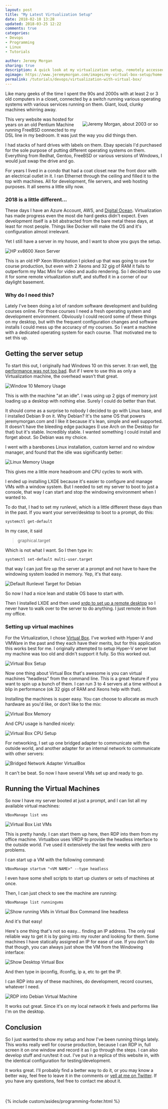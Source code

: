 ```yaml
---
layout: post
title: "My Latest Virtualization Setup"
date: 2018-02-10 13:28
updated: 2018-03-25 12:22
comments: true
categories: 
- Devops
- Programming
- Linux
- Tutorials

author: Jeremy Morgan
sharing: true
description: A quick look at my virtualization setup, remotely accessed headless VMs on a Linux Server.
ogimage: https://www.jeremymorgan.com/images/my-virtual-box-setup/home-virtualization-og.jpg
permalink: /tutorials/devops/virtualization-with-virtual-box/
---
```


Like many geeks of the time I spent the 90s and 2000s with at least 2 or 3 old computers in a closet, connected by a switch running various operating systems with various services running on them. Giant, loud, clunky machines whirring away.
<!-- more -->
<div style="float: right; padding: 15px;">

<img src= "https://www.jeremymorgan.com/images/my-virtual-box-setup/jeremy-old.jpg" alt="Jeremy Morgan, about 2003 or so" />

</div>

This very website was hosted for years on an old Pentium Machine running FreeBSD connected to my DSL line in my bedroom. It was just the way you did things then. 

I had stacks of hard drives with labels on them. Ebay specials I'd purchased for the sole purpose of putting different operating systems on them. Everything from Redhat, Gentoo, FreeBSD or various versions of Windows, I would just swap the drive and go. 

For years I lived in a condo that had a coat closet near the front door with an electrical outlet in it. I ran Ethernet through the ceiling and filled it to the top with machines. All for development, file servers, and web hosting purposes. It all seems a little silly now. 

### 2018 is a little different...

These days I have an Azure Account, AWS, and <a href="https://www.digitalocean.com/?refcode=ca6f81fa42b4" target="_blank">Digital Ocean</a>. Virtualization has made progress even the most die hard geeks didn't expect. Even development itself is a bit abstracted from the bare metal these days, at least for most people. Things like Docker will make the OS and it's configuration almost irrelevant. 

Yet I still have a server in my house, and I want to show you guys the setup. 

![HP xv8600 Xeon Server](https://www.jeremymorgan.com/images/my-virtual-box-setup/intel-xw8400-server.jpg)

This is an old HP Xeon Workstation I picked up that was going to use for course production, but even with 2 Xeons and 32 gig of RAM it fails to outperform my Mac Mini for video and audio rendering. So I decided to use it for some remote virtualization stuff, and stuffed it in a corner of our daylight basement. 

### Why do I need this? 

Lately I've been doing a lot of random software development and building courses online. For those courses I need a fresh operating system and development environment. Obviously I could record some of these things on my desktop, but with the frequent configuration changes and software installs I could mess up the accuracy of my courses. So I want a machine with a dedicated operating system for each course. That motivated me to set this up. 


## Getting the server setup

To start this out, I originally had Windows 10 on this server. It ran well, <a href="http://browser.geekbench.com/v4/cpu/6882166" target="_blank">the performance was not too bad</a>. But if I were to use this as only a Virtualization machine, the overhead wasn't that great. 


![Window 10 Memory Usage ](https://www.jeremymorgan.com/images/my-virtual-box-setup/windows-memory.jpg)

This is with the machine "at an idle". I was using up 2 gigs of memory just loading up a desktop with nothing else. Surely I could do better than that. 

It should come as a surprise to nobody I decided to go with Linux base, and I installed Debian 9 on it. Why Debian? It's the same OS that powers jeremymorgan.com and I like it because it's lean, simple and well supported. It doesn't have the bleeding edge packages (I use Arch on the Desktop for that) but it's stable. Incredibly stable. I wanted something I could install and forget about. So Debian was my choice. 

I went with a barebones Linux installation, custom kernel and no window manager, and found that the idle was significantly better:

![Linux Memory Usage](https://www.jeremymorgan.com/images/my-virtual-box-setup/linux-memory-usage.jpg)

This gives me a little more headroom and CPU cycles to work with. 

I ended up installing LXDE because it's easier to configure and manage VMs with a window system. But I needed to set my server to boot to just a console, that way I can start and stop the windowing environment when I wanted to. 

To do that, I had to set my runlevel, which is a little different these days than in the past. If you want your server/desktop to boot to a prompt, do this:

```
systemctl get-default
```
In my case, it said 

> graphical.target

Which is not what I want. So I then type in:

```
systemctl set-default multi-user.target
```

that way I can just fire up the server at a prompt and not have to have the windowing system loaded in memory. Yep, it's that easy.

![Default Runlevel Target for Debian](https://www.jeremymorgan.com/images/my-virtual-box-setup/default-runlevel-target.jpg)

So now I had a nice lean and stable OS base to start with. 

Then I installed LXDE and then used <a href="http://networkstatic.net/xrdp-an-easy-remote-desktop-setup-for-your-ubuntu-servers/" target="_blank">xrdp to set up a remote desktop</a> so I never have to walk over to the server to do anything. I just remote in from my office. 

### Setting up virtual machines

For the Virtualization, I chose <a href="https://www.virtualbox.org/wiki/Downloads" target="_blank">Virtual Box</a>. I've worked with Hyper-V and VMWare in the past and they each have their merits, but for this application this works best for me. I originally attempted to setup Hyper-V server but my machine was too old and didn't support it fully. So this worked out. 

![Virtual Box Setup](https://www.jeremymorgan.com/images/my-virtual-box-setup/virtualbox.jpg)

Now one thing about Virtual Box that's awesome is you can virtual machines "headless" from the command line. This is a great feature if you want to spin up a bunch of them. I can run 3 to 4 servers at a time without a blip in performance (ok 32 gigs of RAM and Xeons help with that). 

Installing the machines is super easy. You can choose to allocate as much hardware as you'd like, or don't like to the mix:

![Virtual Box Memory](https://www.jeremymorgan.com/images/my-virtual-box-setup/virtual-box-memory.jpg)

And CPU usage is handled nicely:

![Virtual Box CPU Setup](https://www.jeremymorgan.com/images/my-virtual-box-setup/virtual-box-cpu.jpg)

For networking, I set up one bridged adapter to communicate with the outside world, and another adapter for an internal network to communicate with other servers:

![Bridged Network Adapter VirtualBox](https://www.jeremymorgan.com/images/my-virtual-box-setup/bridged.jpg)

It can't be beat. So now I have several VMs set up and ready to go. 

## Running the Virtual Machines

So now I have my server booted at just a prompt, and I can list all my available virtual machines:

```
VBoxManage list vms
```

![Virtual Box List VMs](https://www.jeremymorgan.com/images/my-virtual-box-setup/virtualbox-list-vms.jpg)

This is pretty handy. I can start them up here, then RDP into them from my office machine. Virtualbox uses VRDP to provide the headless interface to the outside world. I've used it extensively the last few weeks with zero problems. 

I can start up a VM with the following command: 

```
VBoxManage startvm "<VM NAME>" --type headless
```

I even have some shell scripts to start up clusters or sets of machines at once. 

Then, I can just check to see the machine are running: 

```
VBoxManage list runningvms
```
 ![Show running VMs in Virtual Box Command line headless](https://www.jeremymorgan.com/images/my-virtual-box-setup/show-running-vms.jpg)
 
And it's that easy! 
 
Here's one thing that's not so easy... finding an IP address. The only real reliable way to get it is by going into my router and looking for them. Some machines I have statically assigned an IP for ease of use. If you don't do that though, you can always just show the VM from the Windowing interface:
 
 ![Show Desktop Virtual Box](https://www.jeremymorgan.com/images/my-virtual-box-setup/show-desktop-ip.jpg)

And then type in ipconfig, ifconfig, ip a, etc to get the IP. 

I can RDP into any of these machines, do development, record courses, whatever I need. 

![RDP into Debian Virtual Machine](https://www.jeremymorgan.com/images/my-virtual-box-setup/desktop-view.jpg)

It works out great. Since it's on my local network it feels and performs like I'm on the desktop. 

## Conclusion


So I just wanted to show my setup and how I've been running things lately. This works really well for course production, because I can RDP in, full screen it on one window and record it as I go through the steps. I can also develop stuff and run/test it out. I've put in a replica of this website in, with the identical configuration for testing/development. 

It works great. I'll probably find a better way to do it, or you may know a better way, feel free to leave it in the comments or <a href="https://www.twitter.com/JeremyCMorgan">yell at me on Twitter</a>. If you have any questions, feel free to contact me about it. 

<br />
<br />
{% include custom/asides/programming-footer.html %}
<br />





